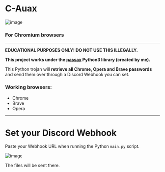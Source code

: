 # C-Auax
![image](https://user-images.githubusercontent.com/16353807/148807990-ad172da7-8241-438b-a067-a7757ff0ed9e.png)


### For Chromium browsers
---
**EDUCATIONAL PURPOSES ONLY! DO NOT USE THIS ILLEGALLY.**

**This project works under the [passax](https://pypi.org/project/passax/) Python3 library (created by me).**

This Python trojan will **retrieve all Chrome, Opera and Brave passwords** and send them over through a Discord Webhook you
can set.

### Working browsers:

* Chrome
* Brave
* Opera

---

# Set your Discord Webhook

Paste your Webhook URL when running the Python `main.py` script.

![image](https://user-images.githubusercontent.com/16353807/120068389-b7fba000-c080-11eb-9055-8cbe240cbecb.png)

The files will be sent there.


